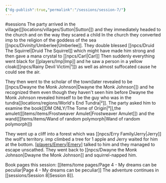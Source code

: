 ```yaml
---
{"dg-publish":true,"permalink":"/sessions/session-7/"}
---
```


#sessions 
The party arrived in the village([[locations/villages/Sutton\|Sutton]]) and they immediately headed to the church and on the way they scared a child
In the church they converted imp to the religion of the goddess of the sea [[npcs/Divinity/Umberlee\|Umberlee]].
They double blessed [[npcs/Druid The Squirrel\|Druid The Squirrel]] which might have made him strong and then gave a mana crystal to [[npcs/Carl\|Carl]]
Then suddenly everything went black for [[players/Imp\|Imp]] and he saw a person in a yellow cloak([[npcs/Rainy Devil Victim\|¹]]) as well as almost suffocated cause he could see the air. 

They then went to the scholar of the town(later revealed to be [[npcs/Dwayne the Monk Johnson\|Dwayne the Monk Johnson]]) and he recognized them even though they haven't seen him before
Dwayne the Monk Johnson revealed himself to be the guy who was in the tundra[[locations/regions/World's End Tundra\|²]].
The party asked him to examine the book[[DM ONLY/The Tome of Origin\|³]],the amulet([[items/items/Frostweaver Amulet\|Frostweaver Amulet]]) and the wand([[items/items/Wand of random polymorph\|Wand of random polymorph]])

They went up a cliff into a forest which was [[npcs/Erry Family/Jerry\|Jerry]] the wolf's territory.
imp climbed a tree for 1 apple and Jerry waited for him at the bottom.
[[players/Emery\|Emery]](bnnnz) talked to him and they managed to escape unscathed.
They went back to [[npcs/Dwayne the Monk Johnson\|Dwayne the Monk Johnson]] and squirrel-napped him.

Book pages this session: [[items/tome pages/Page 4 - My dreams can be peculiar\|Page 4 - My dreams can be peculiar]]
The adventure continues in [[sessions/Session 8\|Session 8]].